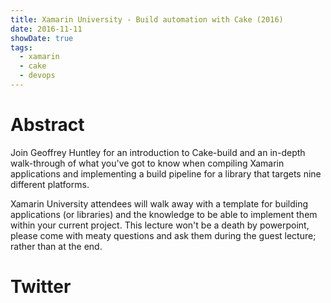 ```yaml
---
title: Xamarin University - Build automation with Cake (2016)
date: 2016-11-11
showDate: true
tags: 
  - xamarin
  - cake
  - devops
---
```


# Abstract
Join Geoffrey Huntley for an introduction to Cake-build and an in-depth walk-through of what you've got to know when compiling Xamarin applications and implementing a build pipeline for a library that targets nine different platforms.

Xamarin University attendees will walk away with a template for building applications (or libraries) and the knowledge to be able to implement them within your current project. This lecture won't be a death by powerpoint, please come with meaty questions and ask them during the guest lecture; rather than at the end. 

# Twitter

<!-- tweet 804403087045754882 -->

<!-- tweet 796887597054238720 -->
